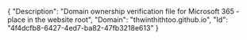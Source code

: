 {
  "Description": "Domain ownership verification file for Microsoft 365 - place in the website root",
  "Domain": "thwinthithtoo.github.io",
  "Id": "4f4dcfb8-6427-4ed7-ba82-47fb3218e613"
}
